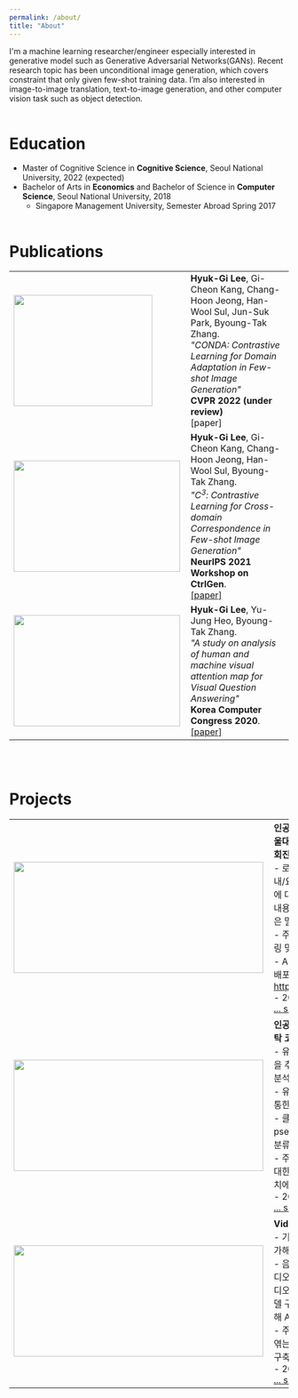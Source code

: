 ```yaml
---
permalink: /about/
title: "About"
---
```


I'm a machine learning researcher/engineer especially interested in generative model such as Generative Adversarial Networks(GANs). Recent research topic has been unconditional image generation, which covers constraint that only given few-shot training data. I’m also interested in image-to-image translation, text-to-image generation, and other computer vision task such as object detection. <br /> <br />

# Education
* Master of Cognitive Science in <b>Cognitive Science</b>, Seoul National University, 2022 (expected)
* Bachelor of Arts in <b>Economics</b> and Bachelor of Science in <b>Computer Science</b>, Seoul National University, 2018  
  - Singapore Management University, Semester Abroad Spring 2017 <br /> <br />

# Publications

|   |   |
|:-------------:|:-------------|
| <img align="left" src="https://user-images.githubusercontent.com/46648096/147923685-fbb3e381-b22c-4b43-8afd-5a587b08b3c0.png" height="200" width="250"/> | __Hyuk-Gi Lee__, Gi-Cheon Kang, Chang-Hoon Jeong, Han-Wool Sul, Jun-Suk Park, Byoung-Tak Zhang. <br />*"CONDA: Contrastive Learning for Domain Adaptation in Few-shot Image Generation"*<br /> <b>CVPR 2022 (under review)</b> <br />[paper]|
| <img align="left" src="https://user-images.githubusercontent.com/46648096/147867917-541ee899-4386-4cbe-afbf-14cd35de69e0.png" height="200" width="300"/> | __Hyuk-Gi Lee__, Gi-Cheon Kang, Chang-Hoon Jeong, Han-Wool Sul, Byoung-Tak Zhang. <br />*"C<sup>3</sup>:  Contrastive Learning for Cross-domain Correspondence in Few-shot Image Generation"* <br /> <b>NeurIPS 2021 Workshop on CtrlGen</b>. <br />[[paper]](https://ctrlgenworkshop.github.io/camready/40/CameraReady/NIPS_Workshop_camera_ready.pdf)|
| <img align="left" src="https://user-images.githubusercontent.com/46648096/147867903-eefe63c4-add5-4ba0-8081-3f2c862ec1d5.png" height="200" width="300"/> | __Hyuk-Gi Lee__, Yu-Jung Heo, Byoung-Tak Zhang. <br />*"A study on analysis of human and machine visual attention map for Visual Question Answering"* <br /> <b> Korea Computer Congress 2020</b>. <br />[[paper]](https://github.com/komkmm/komkmm.github.io/blob/master/assets/paper/KCC2020_HGLeeHZ.pdf)|

           
<br /><br />

# Projects

|   |   |
|:-------------:|:-------------|
|<img align="left" src="https://user-images.githubusercontent.com/46648096/147901750-bbde7721-4306-432f-8659-24efc7c29126.png" height="200" width="450"/> | **인공지능 학습용 데이터 구축사업(서울대학교 AI연구원, 한국지능정보사회진흥원)** <br /> - 로봇과 사람의 인터랙션을 위한 안내/요청 등의 상황에 따른 사람 얼굴에 대한 bounding box, 감정, 발화 내용 및 어조 등의 라벨링 정보를 담은 멀티모달 학습 데이터 구축 <br /> - 주요 역할: 데이터 수집, 정제, 라벨링 및 검수를 위한 파이프라인 구축 <br /> - AI Hub platform을 통한 데이터 배포: https://aihub.or.kr/aidata/34160 <br /> - 2020.09 ~ 2021.04 <br /> <a href="#" class="btn btn--primary">... show more</a> |
|<img align="left" src="https://user-images.githubusercontent.com/46648096/147901905-7772d1f7-eb11-4d92-be74-c4093d56e294.png" height="200" width="450"/> | **인공지능을 이용한 사용자 맞춤형 세탁 코스 추천 시스템 연구(LG 전자)** <br /> - 유저 클러스터링을 위한 중요 특성을 추출하기 위한 유저 로그 데이터 분석 <br /> - 유저 세탁 행동 로그 데이터 분석을 통한 유저 클러스터링 <br /> - 클러스터링을 통해 생성한 pseudolabel을 바탕으로 유저 그룹 분류 <br /> - 주요 역할: 전처리된 유저 데이터에 대한 클러스터링 및 분류 & 주요 통계치에 대한 시각화 <br /> - 2020.05 ~ 2021.04 <br /> <a href="#" class="btn btn--primary">... show more</a> |
| <img align="left" src="https://user-images.githubusercontent.com/46648096/147902019-3ac5251e-5144-489d-b88e-328309755d0b.png" height="200" width="450"/> | **Video Turing Test(서울대학교)** <br /> - 기계가 비디오를 이해하는지를 평가해 그 지능을 측정하는 연구 <br /> - 음성 인식 모듈, 발화 이해 모듈, 비디오 인식 모듈, 질의 응답 모듈 등 비디오를 이해하기 위한 일련의 학습 모델 구축을 통한 인간 수준 비디오 이해 AI 모델 구축 목표 <br /> - 주요 역할 : 각 모듈을 통합적으로 엮는 Video Intelligence Platform 구축 <br /> - 2020.03 ~ 2021.04 <br /> <a href="#" class="btn btn--primary">... show more</a> |
